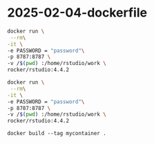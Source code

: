 # 2025-02-04-dockerfile

```bash
docker run \
 --rm\
-it \
-e PASSWORD = "password"\
-p 8787:8787 \
-v /$(pwd) :/home/rstudio/work \ 
rocker/rstudio:4.4.2
```

```bash
docker run \
 --rm\
-it \
-e PASSWORD = "password"\
-p 8787:8787 \
-v /$(pwd) :/home/rstudio/work \ 
rocker/rstudio:4.4.2
```


```
docker build --tag mycontainer .
```



